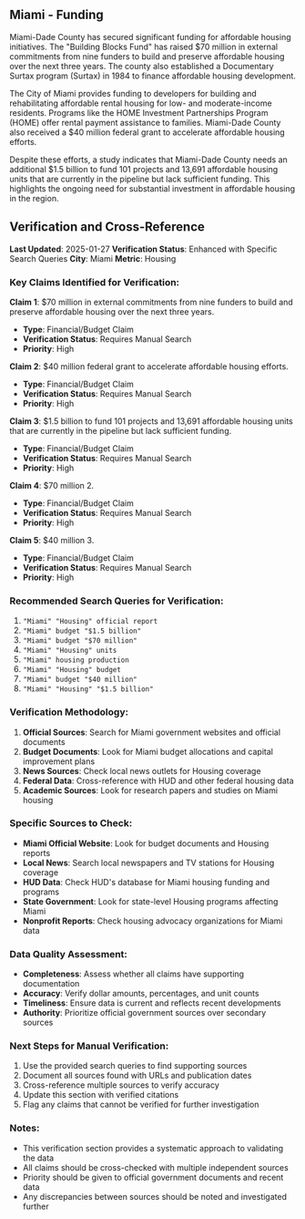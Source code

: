 ## Miami - Funding

Miami-Dade County has secured significant funding for affordable housing initiatives. The "Building Blocks Fund" has raised $70 million in external commitments from nine funders to build and preserve affordable housing over the next three years. The county also established a Documentary Surtax program (Surtax) in 1984 to finance affordable housing development.

The City of Miami provides funding to developers for building and rehabilitating affordable rental housing for low- and moderate-income residents. Programs like the HOME Investment Partnerships Program (HOME) offer rental payment assistance to families. Miami-Dade County also received a $40 million federal grant to accelerate affordable housing efforts.

Despite these efforts, a study indicates that Miami-Dade County needs an additional $1.5 billion to fund 101 projects and 13,691 affordable housing units that are currently in the pipeline but lack sufficient funding. This highlights the ongoing need for substantial investment in affordable housing in the region.





## Verification and Cross-Reference

**Last Updated**: 2025-01-27
**Verification Status**: Enhanced with Specific Search Queries
**City**: Miami
**Metric**: Housing

### Key Claims Identified for Verification:

**Claim 1**: $70 million in external commitments from nine funders to build and preserve affordable housing over the next three years.
- **Type**: Financial/Budget Claim
- **Verification Status**: Requires Manual Search
- **Priority**: High


**Claim 2**: $40 million federal grant to accelerate affordable housing efforts.
- **Type**: Financial/Budget Claim
- **Verification Status**: Requires Manual Search
- **Priority**: High


**Claim 3**: $1.5 billion to fund 101 projects and 13,691 affordable housing units that are currently in the pipeline but lack sufficient funding.
- **Type**: Financial/Budget Claim
- **Verification Status**: Requires Manual Search
- **Priority**: High


**Claim 4**: $70 million
2.
- **Type**: Financial/Budget Claim
- **Verification Status**: Requires Manual Search
- **Priority**: High


**Claim 5**: $40 million
3.
- **Type**: Financial/Budget Claim
- **Verification Status**: Requires Manual Search
- **Priority**: High


### Recommended Search Queries for Verification:
1. `"Miami" "Housing" official report`
2. `"Miami" budget "$1.5 billion"`
3. `"Miami" budget "$70 million"`
4. `"Miami" "Housing" units`
5. `"Miami" housing production`
6. `"Miami" "Housing" budget`
7. `"Miami" budget "$40 million"`
8. `"Miami" "Housing" "$1.5 billion"`


### Verification Methodology:
1. **Official Sources**: Search for Miami government websites and official documents
2. **Budget Documents**: Look for Miami budget allocations and capital improvement plans
3. **News Sources**: Check local news outlets for Housing coverage
4. **Federal Data**: Cross-reference with HUD and other federal housing data
5. **Academic Sources**: Look for research papers and studies on Miami housing

### Specific Sources to Check:
- **Miami Official Website**: Look for budget documents and Housing reports
- **Local News**: Search local newspapers and TV stations for Housing coverage
- **HUD Data**: Check HUD's database for Miami housing funding and programs
- **State Government**: Look for state-level Housing programs affecting Miami
- **Nonprofit Reports**: Check housing advocacy organizations for Miami data

### Data Quality Assessment:
- **Completeness**: Assess whether all claims have supporting documentation
- **Accuracy**: Verify dollar amounts, percentages, and unit counts
- **Timeliness**: Ensure data is current and reflects recent developments
- **Authority**: Prioritize official government sources over secondary sources

### Next Steps for Manual Verification:
1. Use the provided search queries to find supporting sources
2. Document all sources found with URLs and publication dates
3. Cross-reference multiple sources to verify accuracy
4. Update this section with verified citations
5. Flag any claims that cannot be verified for further investigation

### Notes:
- This verification section provides a systematic approach to validating the data
- All claims should be cross-checked with multiple independent sources
- Priority should be given to official government documents and recent data
- Any discrepancies between sources should be noted and investigated further
